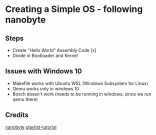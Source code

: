 # Creating a Simple OS - following nanobyte

## Steps
- Create "Hello World" Assembly Code [x]
- Divide in Bootloader and Kernel

## Issues with Windows 10
- Makefile works with Ubuntu WSL (Windows Subsystem for Linux)
- Qemu works only in windows 10
- Bosch doesn't work (needs to be running in windows, since we run qemu there)

## Credits
[nanobyte](https://www.youtube.com/channel/UCSPIuWADJIMIf9Erf--XAsA)
[playlist-tutorial](https://www.youtube.com/watch?v=9t-SPC7Tczc&list=PLFjM7v6KGMpiH2G-kT781ByCNC_0pKpPN&ab_channel=nanobyte)
